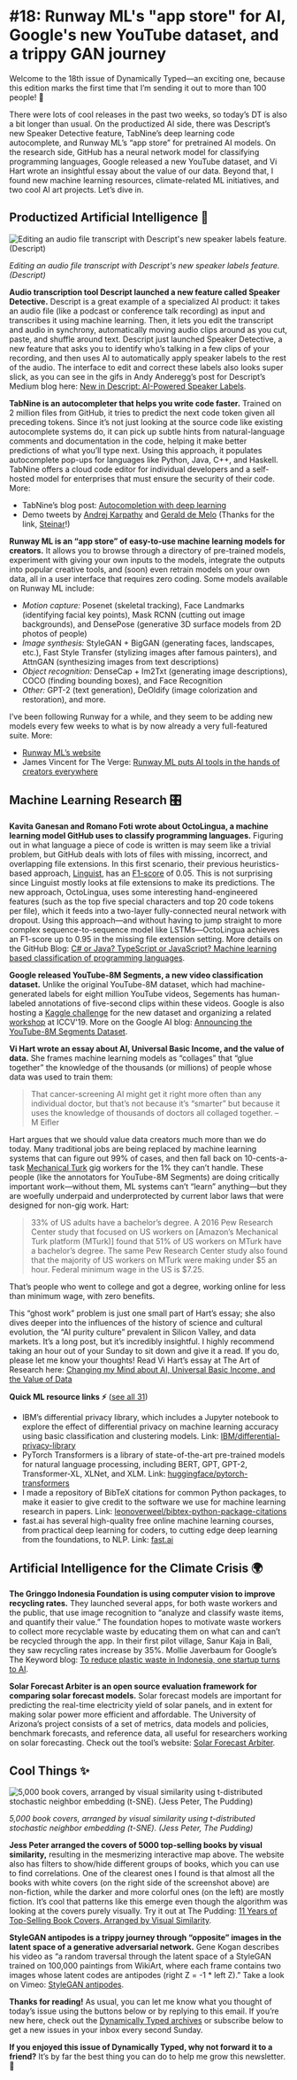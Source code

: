 # #18: Runway ML's "app store" for AI, Google's new YouTube dataset, and a trippy GAN journey 

Welcome to the 18th issue of Dynamically Typed—an exciting one, because this edition marks the first time that I’m sending it out to more than 100 people!
🎉

There were lots of cool releases in the past two weeks, so today’s DT is also a bit longer than usual.
On the productized AI side, there was Descript’s new Speaker Detective feature, TabNine’s deep learning code autocomplete, and Runway ML’s “app store” for pretrained AI models.
On the research side, GitHub has a neural network model for classifying programming languages, Google released a new YouTube dataset, and Vi Hart wrote an insightful essay about the value of our data.
Beyond that, I found new machine learning resources, climate-related ML initiatives, and two cool AI art projects.
Let’s dive in.

## Productized Artificial Intelligence 🔌

![Editing an audio file transcript with Descript's new speaker labels feature. (Descript)](https://s3.amazonaws.com/revue/items/images/004/817/126/mail/2191bb9cd47d1a36eed18187e5a2b362.png?1563631183)

_Editing an audio file transcript with Descript's new speaker labels feature. (Descript)_

**Audio transcription tool Descript launched a new feature called Speaker Detective.**
Descript is a great example of a specialized AI product: it takes an audio file (like a podcast or conference talk recording) as input and transcribes it using machine learning.
Then, it lets you edit the transcript and audio in synchrony, automatically moving audio clips around as you cut, paste, and shuffle around text.
Descript just launched Speaker Detective, a new feature that asks you to identify who’s talking in a few clips of your recording, and then uses AI to automatically apply speaker labels to the rest of the audio.
The interface to edit and correct these labels also looks super slick, as you can see in the gifs in Andy Anderegg’s post for Descript’s Medium blog here: [New in Descript: AI-Powered Speaker Labels](https://medium.com/descript/speaker-detective-ai-powered-speaker-labels-6427e159724f?utm_campaign=Dynamically%20Typed&utm_medium=email&utm_source=Revue%20newsletter).

**TabNine is an autocompleter that helps you write code faster.**
Trained on 2 million files from GitHub, it tries to predict the next code token given all preceding tokens.
Since it’s not just looking at the source code like existing autocomplete systems do, it can pick up subtle hints from natural-language comments and documentation in the code, helping it make better predictions of what you’ll type next.
Using this approach, it populates autocomplete pop-ups for languages like Python, Java, C++, and Haskell.
TabNine offers a cloud code editor for individual developers and a self-hosted model for enterprises that must ensure the security of their code.
More:

- TabNine’s blog post: [Autocompletion with deep learning](https://tabnine.com/blog/deep?utm_campaign=Dynamically%20Typed&utm_medium=email&utm_source=Revue%20newsletter)
- Demo tweets by [Andrej Karpathy](https://twitter.com/karpathy/status/1151887984691576833?utm_campaign=Dynamically%20Typed&utm_medium=email&utm_source=Revue%20newsletter) and [Gerald de Melo](https://twitter.com/gdm3000/status/1151469462614368256?utm_campaign=Dynamically%20Typed&utm_medium=email&utm_source=Revue%20newsletter) (Thanks for the link, [Steinar](https://twitter.com/SteinarLaenen?utm_campaign=Dynamically%20Typed&utm_medium=email&utm_source=Revue%20newsletter)!)

**Runway ML is an “app store” of easy-to-use machine learning models for creators.**
It allows you to browse through a directory of pre-trained models, experiment with giving your own inputs to the models, integrate the outputs into popular creative tools, and (soon) even retrain models on your own data, all in a user interface that requires zero coding.
Some models available on Runway ML include:

- _Motion capture:_ Posenet (skeletal tracking), Face Landmarks (identifying facial key points), Mask RCNN (cutting out image backgrounds), and DensePose (generative 3D surface models from 2D photos of people)
- _Image synthesis:_ StyleGAN + BigGAN (generating faces, landscapes, etc.), Fast Style Transfer (stylizing images after famous painters), and AttnGAN (synthesizing images from text descriptions)
- _Object recognition:_ DenseCap + Im2Txt (generating image descriptions), COCO (finding bounding boxes), and Face Recognition
- _Other:_ GPT-2 (text generation), DeOldify (image colorization and restoration), and more.

I’ve been following Runway for a while, and they seem to be adding new models every few weeks to what is by now already a very full-featured suite.
More:

- [Runway ML’s website](https://runwayml.com/?utm_campaign=Dynamically%20Typed&utm_medium=email&utm_source=Revue%20newsletter)
- James Vincent for The Verge: [Runway ML puts AI tools in the hands of creators everywhere](https://www.theverge.com/platform/amp/2019/7/10/20682307/ai-machine-learning-easy-to-use-models-creatives-runway-ml?utm_campaign=Dynamically%20Typed&utm_medium=email&utm_source=Revue%20newsletter)

## Machine Learning Research 🎛

**Kavita Ganesan and Romano Foti wrote about OctoLingua, a machine learning model GitHub uses to classify programming languages.**
Figuring out in what language a piece of code is written is may seem like a trivial problem, but GitHub deals with lots of files with missing, incorrect, and overlapping file extensions.
In this first scenario, their previous heuristics-based approach, [Linguist](https://github.com/github/linguist?utm_campaign=Dynamically%20Typed&utm_medium=email&utm_source=Revue%20newsletter), has an [F1-score](https://en.wikipedia.org/wiki/F1_score?utm_campaign=Dynamically%20Typed&utm_medium=email&utm_source=Revue%20newsletter) of 0.05.
This is not surprising since Linguist mostly looks at file extensions to make its predictions.
The new approach, OctoLingua, uses some interesting hand-engineered features (such as the top five special characters and top 20 code tokens per file), which it feeds into a two-layer fully-connected neural network with dropout.
Using this approach—and without having to jump straight to more complex sequence-to-sequence model like LSTMs—OctoLingua achieves an F1-score up to 0.95 in the missing file extension setting.
More details on the GitHub Blog: [C# or Java?
TypeScript or JavaScript?
Machine learning based classification of programming languages](https://github.blog/2019-07-02-c-or-java-typescript-or-javascript-machine-learning-based-classification-of-programming-languages/?utm_campaign=Dynamically%20Typed&utm_medium=email&utm_source=Revue%20newsletter).

**Google released YouTube-8M Segments, a new video classification dataset.**
Unlike the original YouTube-8M dataset, which had machine-generated labels for eight million YouTube videos, Segements has human-labeled annotations of five-second clips within these videos.
Google is also hosting a [Kaggle challenge](https://www.kaggle.com/c/youtube8m-2019?utm_campaign=Dynamically%20Typed&utm_medium=email&utm_source=Revue%20newsletter) for the new dataset and organizing a related [workshop](https://research.google.com/youtube8m/workshop2019/index.html?utm_campaign=Dynamically%20Typed&utm_medium=email&utm_source=Revue%20newsletter) at ICCV'19.
More on the Google AI blog: [Announcing the YouTube-8M Segments Dataset](https://ai.googleblog.com/2019/06/announcing-youtube-8m-segments-dataset.html?utm_campaign=Dynamically%20Typed&utm_medium=email&utm_source=Revue%20newsletter).

**Vi Hart wrote an essay about AI, Universal Basic Income, and the value of data.**
She frames machine learning models as “collages” that “glue together” the knowledge of the thousands (or millions) of people whose data was used to train them:

> That cancer-screening AI might get it right more often than any individual doctor, but that’s not because it’s “smarter” but because it uses the knowledge of thousands of doctors all collaged together.
> – M Eifler

Hart argues that we should value data creators much more than we do today.
Many traditional jobs are being replaced by machine learning systems that can figure out 99% of cases, and then fall back on 10-cents-a-task [Mechanical Turk](https://www.mturk.com/?utm_campaign=Dynamically%20Typed&utm_medium=email&utm_source=Revue%20newsletter) gig workers for the 1% they can’t handle.
These people (like the annotators for YouTube-8M Segments) are doing critically important work—without them, ML systems can’t “learn” anything—but they are woefully underpaid and underprotected by current labor laws that were designed for non-gig work.
Hart:

> 33% of US adults have a bachelor’s degree.
> A 2016 Pew Research Center study that focused on US workers on [Amazon’s Mechanical Turk platform (MTurk)] found that 51% of US workers on MTurk have a bachelor’s degree.
> The same Pew Research Center study also found that the majority of US workers on MTurk were making under $5 an hour.
> Federal minimum wage in the US is $7.25.

That’s people who went to college and got a degree, working online for less than minimum wage, with zero benefits.

This “ghost work” problem is just one small part of Hart’s essay; she also dives deeper into the influences of the history of science and cultural evolution, the “AI purity culture” prevalent in Silicon Valley, and data markets.
It’s a long post, but it’s incredibly insightful.
I highly recommend taking an hour out of your Sunday to sit down and give it a read.
If you do, please let me know your thoughts!
Read Vi Hart’s essay at The Art of Research here: [Changing my Mind about AI, Universal Basic Income, and the Value of Data](https://theartofresearch.org/ai-ubi-and-data/?utm_campaign=Dynamically%20Typed&utm_medium=email&utm_source=Revue%20newsletter#easy-footnote-6-349)

**Quick ML resource links ⚡️** ([see all 31](https://www.notion.so/adab36fecaea4306880898f41dcb9cb3?utm_campaign=Dynamically%20Typed&utm_medium=email&utm_source=Revue%20newsletter&v=cb3a74562c914234ac171931dad6c2e4))

- IBM’s differential privacy library, which includes a Jupyter notebook to explore the effect of differential privacy on machine learning accuracy using basic classification and clustering models. Link: [IBM/differential-privacy-library](https://github.com/IBM/differential-privacy-library?utm_campaign=Dynamically%20Typed&utm_medium=email&utm_source=Revue%20newsletter)
- PyTorch Transformers is a library of state-of-the-art pre-trained models for natural language processing, including BERT, GPT, GPT-2, Transformer-XL, XLNet, and XLM. Link: [huggingface/pytorch-transformers](https://github.com/huggingface/pytorch-transformers?utm_campaign=Dynamically%20Typed&utm_medium=email&utm_source=Revue%20newsletter)
- I made a repository of BibTeX citations for common Python packages, to make it easier to give credit to the software we use for machine learning research in papers. Link: [leonoverweel/bibtex-python-package-citations](https://github.com/leonoverweel/bibtex-python-package-citations?utm_campaign=Dynamically%20Typed&utm_medium=email&utm_source=Revue%20newsletter)
- fast.ai has several high-quality free online machine learning courses, from practical deep learning for coders, to cutting edge deep learning from the foundations, to NLP. Link: [fast.ai](https://www.fast.ai/?utm_campaign=Dynamically%20Typed&utm_medium=email&utm_source=Revue%20newsletter)

## Artificial Intelligence for the Climate Crisis 🌍

**The Gringgo Indonesia Foundation is using computer vision to improve recycling rates.**
They launched several apps, for both waste workers and the public, that use image recognition to “analyze and classify waste items, and quantify their value.” The foundation hopes to motivate waste workers to collect more recyclable waste by educating them on what can and can’t be recycled through the app.
In their first pilot village, Sanur Kaja in Bali, they saw recycling rates increase by 35%.
Mollie Javerbaum for Google’s The Keyword blog: [To reduce plastic waste in Indonesia, one startup turns to AI](https://www.blog.google/outreach-initiatives/google-org/reduce-plastic-waste-indonesia/?utm_campaign=Dynamically%20Typed&utm_medium=email&utm_source=Revue%20newsletter).

**Solar Forecast Arbiter is an open source evaluation framework for comparing solar forecast models.**
Solar forecast models are important for predicting the real-time electricity yield of solar panels, and in extent for making solar power more efficient and affordable.
The University of Arizona’s project consists of a set of metrics, data models and policies, benchmark forecasts, and reference data, all useful for researchers working on solar forecasting.
Check out the tool’s website: [Solar Forecast Arbiter](https://solarforecastarbiter.org/?utm_campaign=Dynamically%20Typed&utm_medium=email&utm_source=Revue%20newsletter).

## Cool Things ✨

![5,000 book covers, arranged by visual similarity using t-distributed stochastic neighbor embedding (t-SNE). (Jess Peter, The Pudding)](https://s3.amazonaws.com/revue/items/images/004/816/966/mail/d928dab8fdf553a4ad36fcbef0081429.png?1563627308)

_5,000 book covers, arranged by visual similarity using t-distributed stochastic neighbor embedding (t-SNE). (Jess Peter, The Pudding)_

**Jess Peter arranged the covers of 5000 top-selling books by visual similarity,** resulting in the mesmerizing interactive map above.
The website also has filters to show/hide different groups of books, which you can use to find correlations.
One of the clearest ones I found is that almost all the books with white covers (on the right side of the screenshot above) are non-fiction, while the darker and more colorful ones (on the left) are mostly fiction.
It’s cool that patterns like this emerge even though the algorithm was looking at the covers purely visually.
Try it out at The Pudding: [11 Years of Top-Selling Book Covers, Arranged by Visual Similarity](https://pudding.cool/2019/07/book-covers/?utm_campaign=Dynamically%20Typed&utm_medium=email&utm_source=Revue%20newsletter#).

**StyleGAN antipodes is a trippy journey through “opposite” images in the latent space of a generative adversarial network.**
Gene Kogan describes his video as “a random traversal through the latent space of a StyleGAN trained on 100,000 paintings from WikiArt, where each frame contains two images whose latent codes are antipodes (right Z = -1 * left Z).” Take a look on Vimeo: [StyleGAN antipodes](https://vimeo.com/348959585?utm_campaign=Dynamically%20Typed&utm_medium=email&utm_source=Revue%20newsletter).

**Thanks for reading!**
As usual, you can let me know what you thought of today’s issue using the buttons below or by replying to this email.
If you’re new here, check out the [Dynamically Typed archives](https://dynamicallytyped.com/?utm_campaign=Dynamically%20Typed&utm_medium=email&utm_source=Revue%20newsletter) or subscribe below to get a new issues in your inbox every second Sunday.

**If you enjoyed this issue of Dynamically Typed, why not forward it to a friend?**
It’s by far the best thing you can do to help me grow this newsletter.
🚀